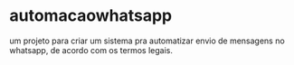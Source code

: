 # automacaowhatsapp
um projeto para criar um sistema pra automatizar envio de mensagens no whatsapp, de acordo com os termos legais.
